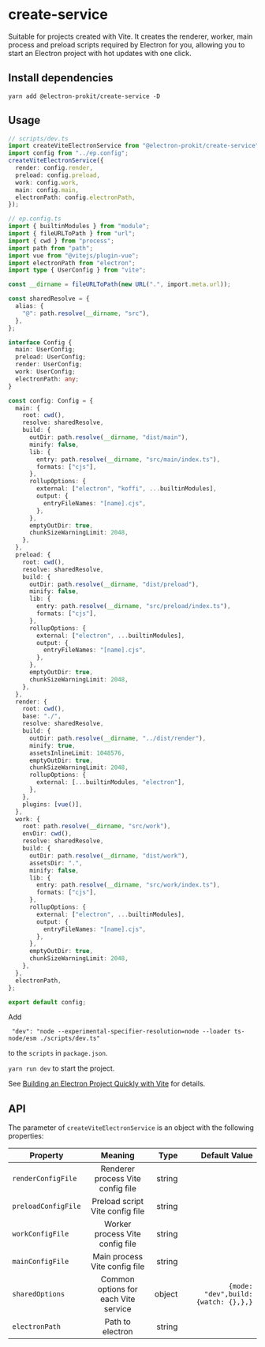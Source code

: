 # create-service

Suitable for projects created with Vite. It creates the renderer, worker, main process and preload scripts required by Electron for you, allowing you to start an Electron project with hot updates with one click.

## Install dependencies

`yarn add @electron-prokit/create-service -D`

## Usage

```ts
// scripts/dev.ts
import createViteElectronService from "@electron-prokit/create-service";
import config from "../ep.config";
createViteElectronService({
  render: config.render,
  preload: config.preload,
  work: config.work,
  main: config.main,
  electronPath: config.electronPath,
});
```

```ts
// ep.config.ts
import { builtinModules } from "module";
import { fileURLToPath } from "url";
import { cwd } from "process";
import path from "path";
import vue from "@vitejs/plugin-vue";
import electronPath from "electron";
import type { UserConfig } from "vite";

const __dirname = fileURLToPath(new URL(".", import.meta.url));

const sharedResolve = {
  alias: {
    "@": path.resolve(__dirname, "src"),
  },
};

interface Config {
  main: UserConfig;
  preload: UserConfig;
  render: UserConfig;
  work: UserConfig;
  electronPath: any;
}

const config: Config = {
  main: {
    root: cwd(),
    resolve: sharedResolve,
    build: {
      outDir: path.resolve(__dirname, "dist/main"),
      minify: false,
      lib: {
        entry: path.resolve(__dirname, "src/main/index.ts"),
        formats: ["cjs"],
      },
      rollupOptions: {
        external: ["electron", "koffi", ...builtinModules],
        output: {
          entryFileNames: "[name].cjs",
        },
      },
      emptyOutDir: true,
      chunkSizeWarningLimit: 2048,
    },
  },
  preload: {
    root: cwd(),
    resolve: sharedResolve,
    build: {
      outDir: path.resolve(__dirname, "dist/preload"),
      minify: false,
      lib: {
        entry: path.resolve(__dirname, "src/preload/index.ts"),
        formats: ["cjs"],
      },
      rollupOptions: {
        external: ["electron", ...builtinModules],
        output: {
          entryFileNames: "[name].cjs",
        },
      },
      emptyOutDir: true,
      chunkSizeWarningLimit: 2048,
    },
  },
  render: {
    root: cwd(),
    base: "./",
    resolve: sharedResolve,
    build: {
      outDir: path.resolve(__dirname, "../dist/render"),
      minify: true,
      assetsInlineLimit: 1048576,
      emptyOutDir: true,
      chunkSizeWarningLimit: 2048,
      rollupOptions: {
        external: [...builtinModules, "electron"],
      },
    },
    plugins: [vue()],
  },
  work: {
    root: path.resolve(__dirname, "src/work"),
    envDir: cwd(),
    resolve: sharedResolve,
    build: {
      outDir: path.resolve(__dirname, "dist/work"),
      assetsDir: ".",
      minify: false,
      lib: {
        entry: path.resolve(__dirname, "src/work/index.ts"),
        formats: ["cjs"],
      },
      rollupOptions: {
        external: ["electron", ...builtinModules],
        output: {
          entryFileNames: "[name].cjs",
        },
      },
      emptyOutDir: true,
      chunkSizeWarningLimit: 2048,
    },
  },
  electronPath,
};

export default config;
```


Add 

```
 "dev": "node --experimental-specifier-resolution=node --loader ts-node/esm ./scripts/dev.ts"
```

 to the `scripts` in `package.json`.

`yarn run dev` to start the project. 

See <a href="https://xutaotaotao.github.io/electron-prokit/tutorials/create-vite-electron-service.html" target="_blank">Building an Electron Project Quickly with Vite</a> for details.

## API

The parameter of `createViteElectronService` is an object with the following properties:

| Property            |               Meaning                |   Type |                       Default Value |
| ------------------- | :----------------------------------: | -----: | ----------------------------------: |
| `renderConfigFile`  |  Renderer process Vite config file   | string |                                     |
| `preloadConfigFile` |   Preload script Vite config file    | string |                                     |
| `workConfigFile`    |   Worker process Vite config file    | string |                                     |
| `mainConfigFile`    |    Main process Vite config file     | string |                                     |
| `sharedOptions`     | Common options for each Vite service | object | `{mode: "dev",build:{watch: {},},}` |
| `electronPath`      |           Path to electron           | string |                                     |
